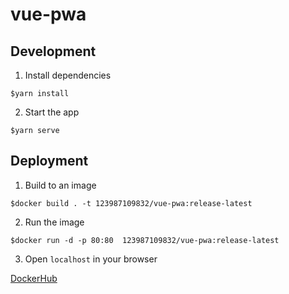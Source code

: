 # vue-pwa

## Development

1. Install dependencies

```shell
$yarn install
```

2. Start the app

```shell
$yarn serve
```

## Deployment

1. Build to an image

```shell
$docker build . -t 123987109832/vue-pwa:release-latest
```

2. Run the image

```shell
$docker run -d -p 80:80  123987109832/vue-pwa:release-latest
```

3. Open `localhost` in your browser

[DockerHub](https://hub.docker.com/repository/docker/123987109832/vue-pwa)
